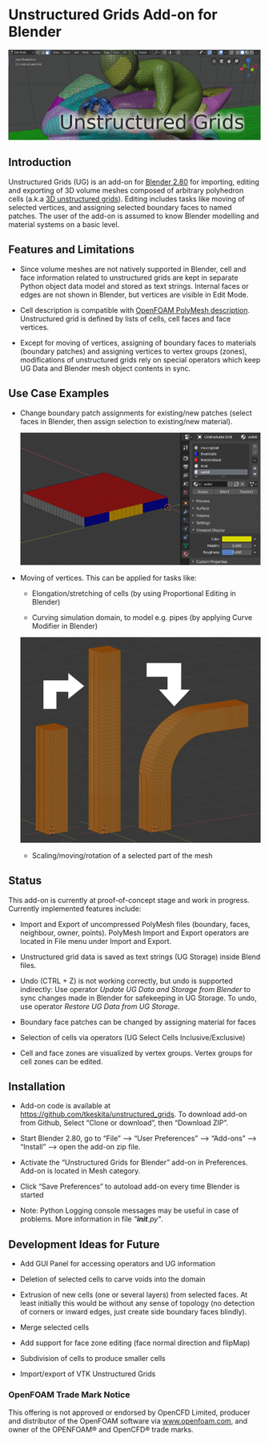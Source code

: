 # Unstructured Grids Add-on for Blender

<p align="left"><img src="examples/ug_title.png"></p>

## Introduction

Unstructured Grids (UG) is an add-on for [Blender
2.80](https://www.blender.org) for importing, editing and exporting
of 3D volume meshes composed of arbitrary polyhedron cells
(a.k.a [3D unstructured grids](https://en.wikipedia.org/wiki/Unstructured_grid)).
Editing includes tasks like moving of selected vertices, and assigning selected
boundary faces to named patches. The user of the add-on is assumed to know
Blender modelling and material systems on a basic level.


## Features and Limitations

- Since volume meshes are not natively supported in Blender, 
  cell and face information related to unstructured grids are kept in
  separate Python object data model and stored as text strings.
  Internal faces or edges are not shown in Blender, but vertices are
  visible in Edit Mode.

- Cell description is compatible with
  [OpenFOAM PolyMesh description](https://cfd.direct/openfoam/user-guide/mesh-description/).
  Unstructured grid is defined by lists of cells, cell faces and face
  vertices.

- Except for moving of vertices, assigning of boundary faces to materials
  (boundary patches) and assigning vertices to vertex groups (zones),
  modifications of unstructured grids rely on special operators which
  keep UG Data and Blender mesh object contents in sync.


## Use Case Examples

- Change boundary patch assignments for existing/new patches (select
  faces in Blender, then assign selection to existing/new
  material).

  <p align="left"><img src="examples/ug_boundary_patch_assign.png"></p>

- Moving of vertices. This can be applied for tasks like:
  
  - Elongation/stretching of cells (by using Proportional Editing in
    Blender)

  - Curving simulation domain, to model e.g. pipes (by applying Curve
    Modifier in Blender)

  <p align="left"><img src="examples/ug_stretch_and_bend.png"></p>

  - Scaling/moving/rotation of a selected part of the mesh


## Status

This add-on is currently at proof-of-concept stage and work in progress.
Currently implemented features include:

- Import and Export of uncompressed PolyMesh files (boundary, faces,
  neighbour, owner, points). PolyMesh Import and Export operators are located
  in File menu under Import and Export.

- Unstructured grid data is saved as text strings (UG Storage) inside Blend files.

- Undo (CTRL + Z) is not working correctly, but undo is supported indirectly:
  Use operator *Update UG Data and Storage from Blender* to sync
  changes made in Blender for safekeeping in UG Storage. To undo, use
  operator *Restore UG Data from UG Storage*.

- Boundary face patches can be changed by assigning material for faces

- Selection of cells via operators (UG Select Cells Inclusive/Exclusive)

- Cell and face zones are visualized by vertex groups. Vertex groups
  for cell zones can be edited.


## Installation

- Add-on code is available at
  https://github.com/tkeskita/unstructured_grids. To download add-on from
  Github, Select “Clone or download”, then “Download ZIP”.

- Start Blender 2.80, go to “File” –> “User Preferences” –> “Add-ons” –> “Install” –> open the add-on zip file.

- Activate the “Unstructured Grids for Blender” add-on in Preferences. Add-on is located in
  Mesh category.

- Click “Save Preferences” to autoload add-on every time Blender is started

- Note: Python Logging console messages may be useful in case of problems.
  More information in file *"__init__.py"*.


## Development Ideas for Future

- Add GUI Panel for accessing operators and UG information

- Deletion of selected cells to carve voids into the domain

- Extrusion of new cells (one or several layers) from selected faces.
  At least initially this would be without any sense of topology (no
  detection of corners or inward edges, just create side boundary
  faces blindly).

- Merge selected cells

- Add support for face zone editing (face normal direction and flipMap)

- Subdivision of cells to produce smaller cells

- Import/export of VTK Unstructured Grids


### OpenFOAM Trade Mark Notice

This offering is not approved or endorsed by OpenCFD Limited, producer
and distributor of the OpenFOAM software via www.openfoam.com, and
owner of the OPENFOAM® and OpenCFD® trade marks.
